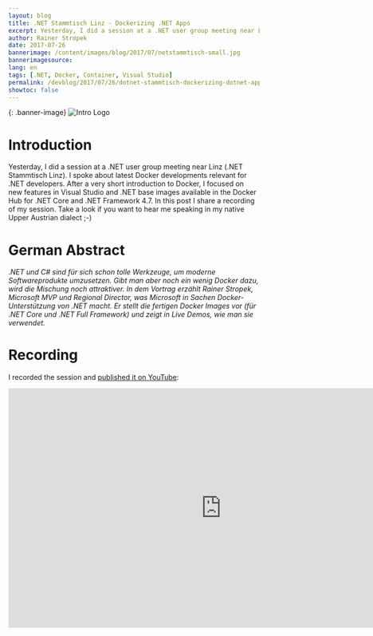 ```yaml
---
layout: blog
title: .NET Stammtisch Linz - Dockerizing .NET Apps
excerpt: Yesterday, I did a session at a .NET user group meeting near Linz (.NET Stammtisch Linz). I spoke about latest Docker developments relevant for .NET developers. After a very short introduction to Docker, I focused on new features in Visual Studio and .NET base images available in the Docker Hub for .NET Core and .NET Framework 4.7. In this post I share a recording of my session. Take a look if you want to hear me speaking in my native Upper Austrian dialect ;-)
author: Rainer Stropek
date: 2017-07-26
bannerimage: /content/images/blog/2017/07/netstammtisch-small.jpg
bannerimagesource: 
lang: en
tags: [.NET, Docker, Container, Visual Studio]
permalink: /devblog/2017/07/26/dotnet-stammtisch-dockerizing-dotnet-apps
showtoc: false
---
```


{: .banner-image}
![Intro Logo]({{site.baseurl}}/content/images/blog/2017/07/netstammtisch.jpg)

# Introduction

Yesterday, I did a session at a .NET user group meeting near Linz (.NET Stammtisch Linz). I spoke about latest Docker developments relevant for .NET developers. After a very short introduction to Docker, I focused on new features in Visual Studio and .NET base images available in the Docker Hub for .NET Core and .NET Framework 4.7. In this post I share a recording of my session. Take a look if you want to hear me speaking in my native Upper Austrian dialect ;-)

# German Abstract

*.NET und C# sind für sich schon tolle Werkzeuge, um moderne Softwareprodukte umzusetzen. Gibt man aber noch ein wenig Docker dazu, wird die Mischung noch attraktiver. In dem Vortrag erzählt Rainer Stropek, Microsoft MVP und Regional Director, was Microsoft in Sachen Docker-Unterstützung von .NET macht. Er stellt die fertigen Docker Images vor (für .NET Core und .NET Full Framework) und zeigt in Live Demos, wie man sie verwendet.*

# Recording

I recorded the session and [published it on YouTube](https://youtu.be/jlSTwQ62gUI):

<div class="videoWrapper">
    <iframe width="853" height="480" src="https://www.youtube.com/embed/jlSTwQ62gUI" frameborder="0" allowfullscreen></iframe>
</div>
